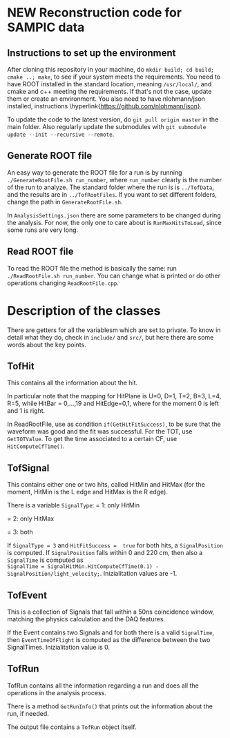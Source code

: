 # NEW Reconstruction code for SAMPIC data

## Instructions to set up the environment

After cloning this repository in your machine, do `mkdir build; cd build; cmake ..; make`, to see if your system meets the requirements.
You need to have ROOT installed in the standard location, meaning `/usr/local/`, and cmake and c++ meeting the requirements. 
If that's not the case, update them or create an environment.
You also need to have nlohmann/json installed, instructions \hyperlink{https://github.com/nlohmann/json}.

To update the code to the latest version, do `git pull origin master` in the main folder. 
Also regularly update the submodules with `git submodule update --init --recursive --remote`.


## Generate ROOT file
An easy way to generate the ROOT file for a run is by running `./GenerateRootFile.sh run_number`, where `run_number` clearly is the number of the run to analyze.
The standard folder where the run is is `../TofData`, and the results are in `../TofRootFiles`.
If you want to set different folders, change the path in `GenerateRootFile.sh`.

In `AnalysisSettings.json` there are some parameters to be changed during the analysis. 
For now, the only one to care about is `RunMaxHitsToLoad`, since some runs are very long.

## Read ROOT file
To read the ROOT file the method is basically the same:
run `./ReadRootFile.sh run_number`. 
You can change what is printed or do other operations changing `ReadRootFile.cpp`.


# Description of the classes

There are getters for all the variablesm which are set to private. 
To know in detail what they do, check in `include/` and `src/`, but here there are some words about the key points.

## TofHit
This contains all the information about the hit. 

In particular note that the mapping for HitPlane is U=0, D=1, T=2, B=3, L=4, R=5, while HitBar = 0,...,19 and HitEdge=0,1, where for the moment 0 is left and 1 is right.

In ReadRootFile, use as condition `if(GetHitFitSuccess)`, to be sure that the waveform was good and the fit was successful. 
For the TOT, use `GetTOTValue`.
To get the time associated to a certain CF, use `HitComputeCfTime()`.


## TofSignal
This contains either one or two hits, called HitMin and HitMax (for the moment, HitMin is the L edge and HitMax is the R edge). 

There is a variable `SignalType`:
= 1: only HitMin 

= 2: only HitMax

= 3: both 

If `SignalType = 3` and `HitFitSuccess =  true` for both hits, a `SignalPosition` is computed. 
If `SignalPosition` falls within 0 and 220 cm, then also a `SignalTime`  is computed as         
``SignalTime = SignalHitMin.HitComputeCfTime(0.1) - SignalPosition/light_velocity;``. 
Inizialitation values are -1.

## TofEvent
This is a collection of Signals that fall within a 50ns coincidence window, matching the physics calculation and the DAQ features.

If the Event contains two Signals and for both there is a valid `SignalTime`, then `EventTimeOfFlight` is computed as the difference between the two SignalTimes. 
Inizialitation value is 0.

## TofRun
TofRun contains all the information regarding a run and does all the operations in the analysis process. 

There is a method `GetRunInfo()` that prints out the information about the run, if needed.

The output file contains a `TofRun` object itself. 

<!-- 
THE FOLLOWING OPTIONS ARE NOT HERE YET FOR THE NEW FORMAT, BUT WILL BE

## Display waveforms
The program `WFDisplay.C` displays the waveforms of a specific Run, of a specific channel. It can be made smarter to accept more than one channel at the time.
To run it, there is a simple bash script in this case as well: `DisplayWaveforms.sh`.
It is necessary to have generated the file `*_events.root`, and to write its mother directory in the script.
`DisplayWaveforms.sh` accepts two parameters from command line:

- argv[1] is the Run to analyse (`int`)
- argv[2] is the Channel of which waveforms will be displayed (`int`).

One can also set these two parameters directly inside the script and launch it without parameters passed from command line.
If the selected channel has triggered in the selected run, all waveforms will be displayed one at the time in a Canvas. 
The amplitude of the waveforms and the number of hits in that events will be printed out in the terminal.
The Y range can be set inside `WFDisplay.C`. 
Once the program is in execution, double click on the Canvas or single click on the axis to go to the following Waveform
You can also change the value of a bool to avoid having to click to display the following waveform; all will be shown quickly. 
This is useful to store all the waveforms of a channel in a quick way. They are then stored in `wfs.csv`.

## Display Events
The program `EventDisplay.C` displays the bars thata are triggered in a specific Run, in a specific Event. 
The option to display more events changing by clicking on the canvas will be added
To run it, there is a simple bash script in this case as well: `DisplayEvents.sh`.
It is necessary to have generated the file `*_events.root`, and to write its mother directory in the script.
`DisplayEvent.sh` accepts two parameters from command line:

- argv[1] is the Run to analyse (`int`)
- argv[2] is the Event to displat (`int`).

One can also set these two parameters directly inside the script and launch it without parameters passed from command line. -->